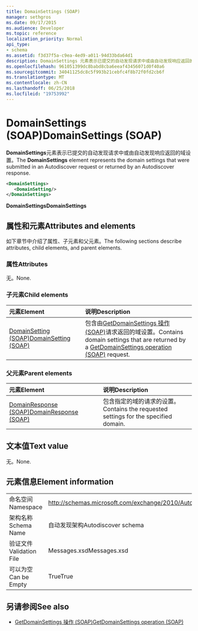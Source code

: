 ```yaml
---
title: DomainSettings (SOAP)
manager: sethgros
ms.date: 09/17/2015
ms.audience: Developer
ms.topic: reference
localization_priority: Normal
api_type:
- schema
ms.assetid: f3d37f5a-c9ea-4ed9-a011-94d33bda64d1
description: DomainSettings 元素表示已提交的自动发现请求中或由自动发现响应返回的域设置。
ms.openlocfilehash: 961051399dc8babd8cba6eeaf43456071d0f40a6
ms.sourcegitcommit: 34041125dc8c5f993b21cebfc4f8b72f0fd2cb6f
ms.translationtype: MT
ms.contentlocale: zh-CN
ms.lasthandoff: 06/25/2018
ms.locfileid: "19753992"
---
```

# <a name="domainsettings-soap"></a><span data-ttu-id="f69d3-103">DomainSettings (SOAP)</span><span class="sxs-lookup"><span data-stu-id="f69d3-103">DomainSettings (SOAP)</span></span>

<span data-ttu-id="f69d3-104">**DomainSettings**元素表示已提交的自动发现请求中或由自动发现响应返回的域设置。</span><span class="sxs-lookup"><span data-stu-id="f69d3-104">The **DomainSettings** element represents the domain settings that were submitted in an Autodiscover request or returned by an Autodiscover response.</span></span> 
  
```XML
<DomainSettings>
   <DomainSetting/>
</DomainSettings>
```

 <span data-ttu-id="f69d3-105">**DomainSettings**</span><span class="sxs-lookup"><span data-stu-id="f69d3-105">**DomainSettings**</span></span>
## <a name="attributes-and-elements"></a><span data-ttu-id="f69d3-106">属性和元素</span><span class="sxs-lookup"><span data-stu-id="f69d3-106">Attributes and elements</span></span>

<span data-ttu-id="f69d3-107">如下章节中介绍了属性、子元素和父元素。</span><span class="sxs-lookup"><span data-stu-id="f69d3-107">The following sections describe attributes, child elements, and parent elements.</span></span>
  
### <a name="attributes"></a><span data-ttu-id="f69d3-108">属性</span><span class="sxs-lookup"><span data-stu-id="f69d3-108">Attributes</span></span>

<span data-ttu-id="f69d3-109">无。</span><span class="sxs-lookup"><span data-stu-id="f69d3-109">None.</span></span>
  
### <a name="child-elements"></a><span data-ttu-id="f69d3-110">子元素</span><span class="sxs-lookup"><span data-stu-id="f69d3-110">Child elements</span></span>

|<span data-ttu-id="f69d3-111">**元素**</span><span class="sxs-lookup"><span data-stu-id="f69d3-111">**Element**</span></span>|<span data-ttu-id="f69d3-112">**说明**</span><span class="sxs-lookup"><span data-stu-id="f69d3-112">**Description**</span></span>|
|:-----|:-----|
|[<span data-ttu-id="f69d3-113">DomainSetting (SOAP)</span><span class="sxs-lookup"><span data-stu-id="f69d3-113">DomainSetting (SOAP)</span></span>](domainsetting-soap.md) <br/> |<span data-ttu-id="f69d3-114">包含由[GetDomainSettings 操作 (SOAP)](getdomainsettings-operation-soap.md)请求返回的域设置。</span><span class="sxs-lookup"><span data-stu-id="f69d3-114">Contains domain settings that are returned by a [GetDomainSettings operation (SOAP)](getdomainsettings-operation-soap.md) request.</span></span>  <br/> |
   
### <a name="parent-elements"></a><span data-ttu-id="f69d3-115">父元素</span><span class="sxs-lookup"><span data-stu-id="f69d3-115">Parent elements</span></span>

|<span data-ttu-id="f69d3-116">**元素**</span><span class="sxs-lookup"><span data-stu-id="f69d3-116">**Element**</span></span>|<span data-ttu-id="f69d3-117">**说明**</span><span class="sxs-lookup"><span data-stu-id="f69d3-117">**Description**</span></span>|
|:-----|:-----|
|[<span data-ttu-id="f69d3-118">DomainResponse (SOAP)</span><span class="sxs-lookup"><span data-stu-id="f69d3-118">DomainResponse (SOAP)</span></span>](domainresponse-soap.md) <br/> |<span data-ttu-id="f69d3-119">包含指定的域的请求的设置。</span><span class="sxs-lookup"><span data-stu-id="f69d3-119">Contains the requested settings for the specified domain.</span></span>  <br/> |
   
## <a name="text-value"></a><span data-ttu-id="f69d3-120">文本值</span><span class="sxs-lookup"><span data-stu-id="f69d3-120">Text value</span></span>

<span data-ttu-id="f69d3-121">无。</span><span class="sxs-lookup"><span data-stu-id="f69d3-121">None.</span></span>
  
## <a name="element-information"></a><span data-ttu-id="f69d3-122">元素信息</span><span class="sxs-lookup"><span data-stu-id="f69d3-122">Element information</span></span>

|||
|:-----|:-----|
|<span data-ttu-id="f69d3-123">命名空间</span><span class="sxs-lookup"><span data-stu-id="f69d3-123">Namespace</span></span>  <br/> |http://schemas.microsoft.com/exchange/2010/Autodiscover  <br/> |
|<span data-ttu-id="f69d3-124">架构名称</span><span class="sxs-lookup"><span data-stu-id="f69d3-124">Schema Name</span></span>  <br/> |<span data-ttu-id="f69d3-125">自动发现架构</span><span class="sxs-lookup"><span data-stu-id="f69d3-125">Autodiscover schema</span></span>  <br/> |
|<span data-ttu-id="f69d3-126">验证文件</span><span class="sxs-lookup"><span data-stu-id="f69d3-126">Validation File</span></span>  <br/> |<span data-ttu-id="f69d3-127">Messages.xsd</span><span class="sxs-lookup"><span data-stu-id="f69d3-127">Messages.xsd</span></span>  <br/> |
|<span data-ttu-id="f69d3-128">可以为空</span><span class="sxs-lookup"><span data-stu-id="f69d3-128">Can be Empty</span></span>  <br/> |<span data-ttu-id="f69d3-129">True</span><span class="sxs-lookup"><span data-stu-id="f69d3-129">True</span></span>  <br/> |
   
## <a name="see-also"></a><span data-ttu-id="f69d3-130">另请参阅</span><span class="sxs-lookup"><span data-stu-id="f69d3-130">See also</span></span>

- [<span data-ttu-id="f69d3-131">GetDomainSettings 操作 (SOAP)</span><span class="sxs-lookup"><span data-stu-id="f69d3-131">GetDomainSettings operation (SOAP)</span></span>](getdomainsettings-operation-soap.md)

